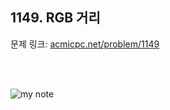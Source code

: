 ## 1149. RGB 거리
문제 링크: [acmicpc.net/problem/1149](https://www.acmicpc.net/problem/1149)   

<br><br>

![my note](PS/readme_images/1149_note.jpeg)

